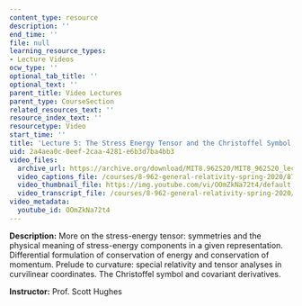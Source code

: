 ```yaml
---
content_type: resource
description: ''
end_time: ''
file: null
learning_resource_types:
- Lecture Videos
ocw_type: ''
optional_tab_title: ''
optional_text: ''
parent_title: Video Lectures
parent_type: CourseSection
related_resources_text: ''
resource_index_text: ''
resourcetype: Video
start_time: ''
title: 'Lecture 5: The Stress Energy Tensor and the Christoffel Symbol'
uid: 2a4aea0c-0eef-2caa-4281-e6b3d7ba4bb3
video_files:
  archive_url: https://archive.org/download/MIT8.962S20/MIT8_962S20_lec05_300k.mp4
  video_captions_file: /courses/8-962-general-relativity-spring-2020/8796eafa8ad65177956341d02992c441_OOmZkNa72t4.vtt
  video_thumbnail_file: https://img.youtube.com/vi/OOmZkNa72t4/default.jpg
  video_transcript_file: /courses/8-962-general-relativity-spring-2020/dc6b64d591a8e09e51fce00633732d4b_OOmZkNa72t4.pdf
video_metadata:
  youtube_id: OOmZkNa72t4
---
```


**Description:** More on the stress-energy tensor: symmetries and the physical meaning of stress-energy components in a given representation. Differential formulation of conservation of energy and conservation of momentum. Prelude to curvature: special relativity and tensor analyses in curvilinear coordinates. The Christoffel symbol and covariant derivatives.

**Instructor:** Prof. Scott Hughes



